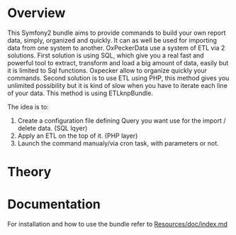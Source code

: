 Overview
========

This Symfony2 bundle aims to provide commands to build your own report data, simply, organized and quickly. It can as well be used for importing data from one system to another.
OxPeckerData use a system of ETL via 2 solutions. 
First solution is using SQL, which give you a real fast and powerful tool to extract, transform and load a big amount of data, easily but it is limited to Sql functions. Oxpecker allow to organize quickly your commands.
Second solution is to use ETL using PHP, this method gives you unlimited possibility but it is kind of slow when you have to iterate each line of your data. This method is using ETLknpBundle.

The idea is to:

1. Create a configuration file defining Query you want use for the import / delete data. (SQL lqyer)
2. Apply an ETL on the top of it. (PHP layer)
2. Launch the command manualy/via cron task, with parameters or not.

Theory
======

Documentation
=============

For installation and how to use the bundle refer to [Resources/doc/index.md](https://github.com/Earls/OxPeckerDataBundle/blob/master/Resources/doc/index.md)
